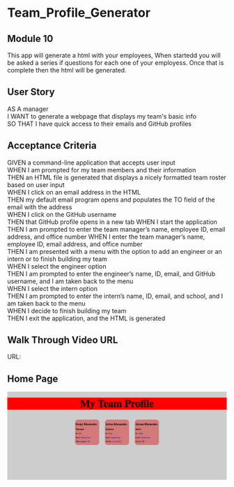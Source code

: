 # Team_Profile_Generator
## Module 10
This app will generate a html with your employees, When startedd you will be asked a series if questions for each one of your employess. Once that is complete then the html will be generated.

## User Story
AS A manager  
I WANT to generate a webpage that displays my team's basic info  
SO THAT I have quick access to their emails and GitHub profiles       

## Acceptance Criteria
GIVEN a command-line application that accepts user input  
WHEN I am prompted for my team members and their information  
THEN an HTML file is generated that displays a nicely formatted team roster based on user input  
WHEN I click on an email address in the HTML  
THEN my default email program opens and populates the TO field of the email with the address  
WHEN I click on the GitHub username  
THEN that GitHub profile opens in a new tab 
WHEN I start the application 
THEN I am prompted to enter the team manager’s name, employee ID, email address, and office number 
WHEN I enter the team manager’s name, employee ID, email address, and office number  
THEN I am presented with a menu with the option to add an engineer or an intern or to finish building my team  
WHEN I select the engineer option  
THEN I am prompted to enter the engineer’s name, ID, email, and GitHub username, and I am taken back to the menu  
WHEN I select the intern option  
THEN I am prompted to enter the intern’s name, ID, email, and school, and I am taken back to the menu  
WHEN I decide to finish building my team  
THEN I exit the application, and the HTML is generated      

## Walk Through Video URL
URL:


## Home Page
![Image of homepage](./media/homepage.png)



